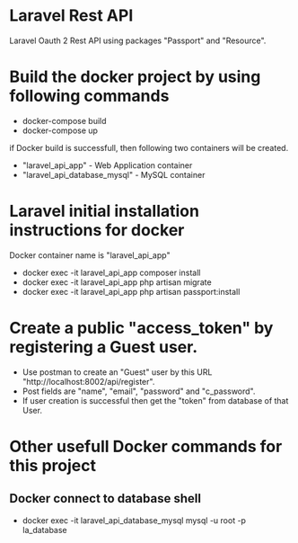 # Laravel Rest API 
Laravel Oauth 2 Rest API using packages "Passport" and "Resource".

# Build the docker project by using following commands
 - docker-compose build
 - docker-compose up

if Docker build is successfull, then following two containers will be created.
 - "laravel_api_app" - Web Application container
 - "laravel_api_database_mysql" - MySQL container

# Laravel initial installation instructions for docker
Docker container name is "laravel_api_app"
 - docker exec -it laravel_api_app composer install 
 - docker exec -it laravel_api_app php artisan migrate
 - docker exec -it laravel_api_app php artisan passport:install
  
# Create a public "access_token" by registering a Guest user.
 - Use postman to create an "Guest" user by this URL  "http://localhost:8002/api/register".
 - Post fields are "name", "email", "password" and "c_password". 
 - If user creation is successful then get the "token" from database of that User.
 
 
# Other usefull Docker commands for this project 
## Docker connect to database shell
 - docker exec -it laravel_api_database_mysql mysql -u root -p la_database
 
